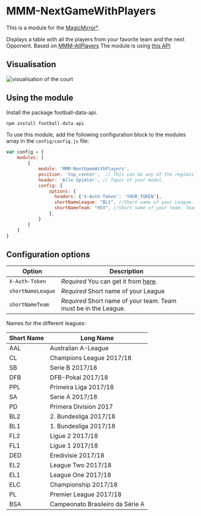 # MMM-NextGameWithPlayers

This is a module for the [MagicMirror²](https://github.com/MichMich/MagicMirror/).

Displays a table with all the players from your favorite team and the next Opponent. Based on [MMM-AllPlayers](https://github.com/julianvollmer/MMM-AllPlayers)
The module is using [this API](http://api.football-data.org/index)

## Visualisation
![visualisation of the court](https://forum.magicmirror.builders/assets/uploads/files/1507461935811-all-player.png)

## Using the module
Install the package football-data-api.
```js
npm install football-data-api
```

To use this module, add the following configuration block to the modules array in the `config/config.js` file:
```js
var config = {
    modules: [
        {
	        module: 'MMM-NextGameWithPlayers',
	        position: 'top_center',  // This can be any of the regions. Best results in left or right regions.
	        header: 'Alle Spieler', // Topic of your modul.
		    config: {
	            options: {
		          headers: {'X-Auth-Token': 'YOUR_TOKEN'},
		          shortNameLeague: "BL1", //Short name of your League.
		          shortNameTeam: "HSV", //Short name of your team. Team must be in the League.
		        },
		    }
		}
    ]
}
```

## Configuration options

| Option                    | Description
|-------------------------- |-----------
| `X-Auth-Token`    		| *Required* You can get it from [here](http://football-data.org/index).
| `shortNameLeague`        	| *Required* Short name of your League
| `shortNameTeam`        	| *Required* Short name of your team. Team must be in the League.

Names for the different leagues:

|Short Name | Long Name
|-----|----
| AAL | Australian A-League
| CL  | Champions League 2017/18
| SB  | Serie B 2017/18
| DFB | DFB-Pokal 2017/18
| PPL | Primeira Liga 2017/18
| SA  | Serie A 2017/18
| PD  | Primera Division 2017
| BL2 | 2. Bundesliga 2017/18
| BL1 | 1. Bundesliga 2017/18
| FL2 | Ligue 2 2017/18
| FL1 | Ligue 1 2017/18
| DED | Eredivisie 2017/18
| EL2 | League Two 2017/18
| EL1 | League One 2017/18
| ELC | Championship 2017/18
| PL  | Premier League 2017/18
| BSA | Campeonato Brasileiro da Série A





